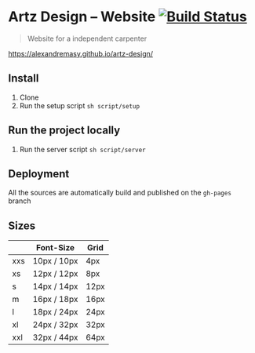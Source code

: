 # Artz Design – Website [![Build Status](https://travis-ci.org/alexandremasy/artz-design.svg?branch=master)](https://travis-ci.org/alexandremasy/artz-design)
> Website for a independent carpenter

<https://alexandremasy.github.io/artz-design/>

## Install

1. Clone
2. Run the setup script `sh script/setup`

## Run the project locally

1. Run the server script `sh script/server`

## Deployment

All the sources are automatically build and published on the `gh-pages` branch

## Sizes

|      | Font-Size   | Grid |
| ---- | ----------- | ---- |
| xxs  | 10px / 10px | 4px  |
| xs   | 12px / 12px | 8px  |
| s    | 14px / 14px | 12px |
| m    | 16px / 18px | 16px |
| l    | 18px / 24px | 24px |
| xl   | 24px / 32px | 32px |
| xxl  | 32px / 44px | 64px |
